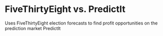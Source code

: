 # FiveThirtyEight vs. PredictIt

Uses FiveThirtyEight election forecasts to find profit opportunities on the prediction market PredictIt
